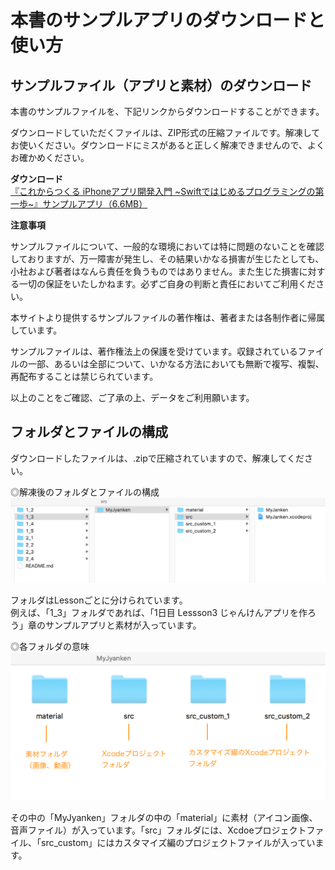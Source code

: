 # 本書のサンプルアプリのダウンロードと使い方

## サンプルファイル（アプリと素材）のダウンロード

本書のサンプルファイルを、下記リンクからダウンロードすることができます。

ダウンロードしていただくファイルは、ZIP形式の圧縮ファイルです。解凍してお使いください。ダウンロードにミスがあると正しく解凍できませんので、よくお確かめください。

<strong>ダウンロード</strong>  
[『これからつくる iPhoneアプリ開発入門 ~Swiftではじめるプログラミングの第一歩~』サンプルアプリ（6.6MB）](https://swiftbg.github.io/swiftbook/sample/iPhoneSwift_SampleApp.zip)

<strong>注意事項</strong>  

サンプルファイルについて、一般的な環境においては特に問題のないことを確認しておりますが、万一障害が発生し、その結果いかなる損害が生じたとしても、小社および著者はなんら責任を負うものではありません。また生じた損害に対する一切の保証をいたしかねます。必ずご自身の判断と責任においてご利用ください。

本サイトより提供するサンプルファイルの著作権は、著者または各制作者に帰属しています。

サンプルファイルは、著作権法上の保護を受けています。収録されているファイルの一部、あるいは全部について、いかなる方法においても無断で複写、複製、再配布することは禁じられています。

以上のことをご確認、ご了承の上、データをご利用願います。

## フォルダとファイルの構成

ダウンロードしたファイルは、.zipで圧縮されていますので、解凍してください。

◎解凍後のフォルダとファイルの構成  
<img src="images/sample_00001.png" alt="サンプルファイルのフォルダ構成">

フォルダはLessonごとに分けられています。  
例えば、「1_3」フォルダであれば、「1日目 Lessson3 じゃんけんアプリを作ろう」章のサンプルアプリと素材が入っています。

◎各フォルダの意味  
<img src="images/sample_00002.png" alt="各フォルダの意味">

その中の「MyJyanken」フォルダの中の「material」に素材（アイコン画像、音声ファイル）が入っています。「src」フォルダには、Xcdoeプロジェクトファイル、「src_custom」にはカスタマイズ編のプロジェクトファイルが入っています。

